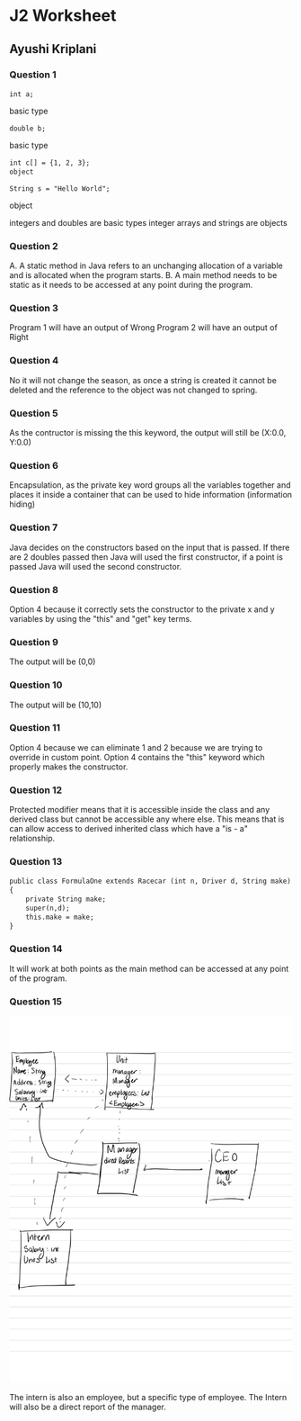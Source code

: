 # J2 Worksheet 
## Ayushi Kriplani 
### Question 1 
```
int a;
```
basic type 

```
double b;
```
basic type 

```
int c[] = {1, 2, 3};
object 

```
```
String s = "Hello World";
```
object 

integers and doubles are basic types 
integer arrays and strings are objects 

### Question 2 
A. A static method in Java refers to an unchanging allocation of a variable and is allocated when the program starts. 
B. A main method needs to be static as it needs to be accessed at any point during the program. 

### Question 3 
Program 1 will have an output of Wrong 
Program 2 will have an output of Right 

### Question 4 
No it will not change the season, as once a string is created it cannot be deleted and the reference to the object was not changed to spring. 

### Question 5 
As the contructor is missing the this keyword, the output will still be (X:0.0, Y:0.0)

### Question 6 
Encapsulation, as the private key word groups all the variables together and places it inside a container that can be used to hide information (information hiding)

### Question 7 
Java decides on the constructors based on the input that is passed. If there are 2 doubles passed then Java will used the first constructor, if a point is passed Java will used the second constructor. 

### Question 8 
Option 4 because it correctly sets the constructor to the private x and y variables by using the "this" and "get" key terms. 

### Question 9 
The output will be (0,0)

### Question 10 
The output will be (10,10)

### Question 11 
Option 4 because we can eliminate 1 and 2 because we are trying to override in custom point. Option 4 contains the "this" keyword which properly makes the constructor. 

### Question 12
Protected modifier means that it is accessible inside the class and any derived class but cannot be accessible any where else. This means that is can allow access to derived inherited class which have a "is - a" relationship. 

### Question 13 
```
public class FormulaOne extends Racecar (int n, Driver d, String make) {
    private String make;
    super(n,d); 
    this.make = make; 
}
```

### Question 14 
It will work at both points as the main method can be accessed at any point of the program. 

### Question 15 
![UML](https://github.com/ayushikriplani/ayushikriplani-worksheet-J2/blob/main/UML.jpg)

The intern is also an employee, but a specific type of employee. The Intern will also be a direct report of the manager. 
